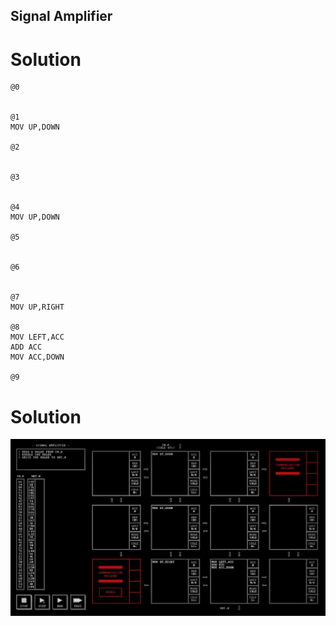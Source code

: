 ## Signal Amplifier

# Solution

```
@0


@1
MOV UP,DOWN

@2


@3


@4
MOV UP,DOWN

@5


@6


@7
MOV UP,RIGHT

@8
MOV LEFT,ACC
ADD ACC
MOV ACC,DOWN

@9
```

# Solution

![](/assets/images/2020-10-25-21-46-17.png)

